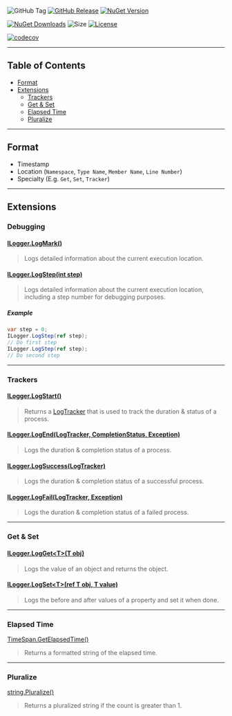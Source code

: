![GitHub Tag](https://img.shields.io/github/v/tag/TJC-Tools/TJC.Logging) [![GitHub Release](https://img.shields.io/github/v/release/TJC-Tools/TJC.Logging)](https://github.com/TJC-Tools/TJC.Logging/releases/latest) [![NuGet Version](https://img.shields.io/nuget/v/TJC.Logging)](https://www.nuget.org/packages/TJC.Logging)

[![NuGet Downloads](https://img.shields.io/nuget/dt/TJC.Logging)](https://www.nuget.org/packages/TJC.Logging) ![Size](https://img.shields.io/github/repo-size/TJC-Tools/TJC.Logging) [![License](https://img.shields.io/github/license/TJC-Tools/TJC.Logging.svg)](LICENSE)

[![codecov](https://codecov.io/gh/TJC-Tools/TJC.Logging/graph/badge.svg?token=7DMUOKS28E)](https://codecov.io/gh/TJC-Tools/TJC.Logging)

---

## Table of Contents
- [Format](#format)
- [Extensions](#extensions)
  - [Trackers](#trackers)
  - [Get & Set](#get--set)
  - [Elapsed Time](#elapsed-time)
  - [Pluralize](#pluralize)

---

## Format
- Timestamp
- Location (`Namespace`, `Type Name`, `Member Name`, `Line Number`)
- Specialty (E.g. `Get`, `Set`, `Tracker`)

---
## Extensions

### Debugging

#### [ILogger.LogMark()](TJC.Logging/Extensions/LogMarkExtension.cs)
> Logs detailed information about the current execution location.

#### [ILogger.LogStep(int step)](TJC.Logging/Extensions/LogStepExtension.cs)
> Logs detailed information about the current execution location, including a step number for debugging purposes.
##### Example
```csharp
var step = 0; 
ILogger.LogStep(ref step);
// Do first step
ILogger.LogStep(ref step);
// Do second step
```

---
### Trackers

#### [ILogger.LogStart()](TJC.Logging/Extensions/Specialty/LogTrackerExtensions.cs)
> Returns a [LogTracker](TJC.Logging/Trackers/LogTracker.cs) that is used to track the duration & status of a process.

#### [ILogger.LogEnd(LogTracker, CompletionStatus, Exception)](TJC.Logging/Extensions/Specialty/LogTrackerExtensions.cs)
> Logs the duration & completion status of a process.

#### [ILogger.LogSuccess(LogTracker)](TJC.Logging/Extensions/Specialty/LogTrackerExtensions.cs)
> Logs the duration & completion status of a successful process.

#### [ILogger.LogFail(LogTracker, Exception)](TJC.Logging/Extensions/Specialty/LogTrackerExtensions.cs)
> Logs the duration & completion status of a failed process.

---
### Get & Set

#### [ILogger.LogGet\<T\>(T obj)](TJC.Logging/Extensions/Specialty/LogGetExtension.cs)
> Logs the value of an object and returns the object.

#### [ILogger.LogSet\<T\>(ref T obj, T value)](TJC.Logging/Extensions/Specialty/LogSetExtension.cs)
> Logs the before and after values of a property and set it when done.

---
### Elapsed Time
[TimeSpan.GetElapsedTime()](TJC.Logging\Extensions\ElapsedTime\ElapsedTimeExtensions.cs)
> Returns a formatted string of the elapsed time.

---
### Pluralize
[string.Pluralize()](TJC.Logging\Extensions\Pluralize\PluralizeExtensions.cs)
> Returns a pluralized string if the count is greater than 1.
